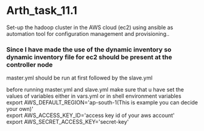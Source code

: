 # Arth_task_11.1
Set-up the hadoop cluster in the AWS cloud (ec2) using ansible as automation tool for configuration management and provisioning..
<h3> Since I have made the use of the dynamic inventory so dynamic inventory file for ec2 should be present at the controller node</h3>
<p> master.yml should be run at first followed by the slave.yml</p>
<p>before running master.yml and slave.yml make sure that u have set the values of variables either in vars.yml or in shell environment variables<br>export AWS_DEFAULT_REGION='ap-south-1(This is example you can decide your own)'<br> export AWS_ACCESS_KEY_ID='access key id of your aws account'<br> export AWS_SECRET_ACCESS_KEY='secret-key'
